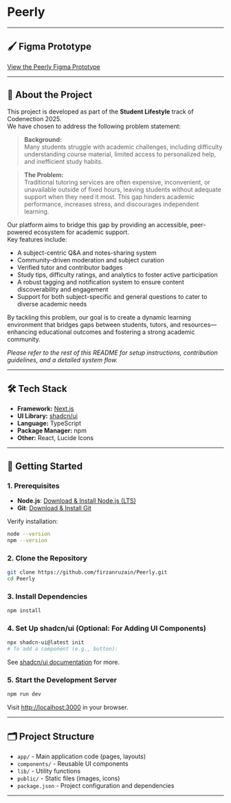 # Peerly

---

## 🖌️ Figma Prototype

[View the Peerly Figma Prototype](https://www.figma.com/proto/4NHcLy7J32WzZn3pmtj9Tz/merge-conflict?node-id=0-1&t=lDxMyX3SvU1TcQAI-1)

---

## 📖 About the Project

This project is developed as part of the **Student Lifestyle** track of Codenection 2025.  
We have chosen to address the following problem statement:

> **Background:**  
> Many students struggle with academic challenges, including difficulty understanding course material, limited access to personalized help, and inefficient study habits.

> **The Problem:**  
> Traditional tutoring services are often expensive, inconvenient, or unavailable outside of fixed hours, leaving students without adequate support when they need it most. This gap hinders academic performance, increases stress, and discourages independent learning.

Our platform aims to bridge this gap by providing an accessible, peer-powered ecosystem for academic support.  
Key features include:

- A subject-centric Q&A and notes-sharing system
- Community-driven moderation and subject curation
- Verified tutor and contributor badges
- Study tips, difficulty ratings, and analytics to foster active participation
- A robust tagging and notification system to ensure content discoverability and engagement
- Support for both subject-specific and general questions to cater to diverse academic needs

By tackling this problem, our goal is to create a dynamic learning environment that bridges gaps between students, tutors, and resources—enhancing educational outcomes and fostering a strong academic community.

_Please refer to the rest of this README for setup instructions, contribution guidelines, and a detailed system flow._

---

## 🛠️ Tech Stack

- **Framework:** [Next.js](https://nextjs.org/)
- **UI Library:** [shadcn/ui](https://ui.shadcn.com/)
- **Language:** TypeScript
- **Package Manager:** npm
- **Other:** React, Lucide Icons

---

## 🚀 Getting Started

### 1. Prerequisites

- **Node.js**: [Download & Install Node.js (LTS)](https://nodejs.org/)
- **Git**: [Download & Install Git](https://git-scm.com/downloads)

Verify installation:

```bash
node --version
npm --version
```

### 2. Clone the Repository

```bash
git clone https://github.com/firzanruzain/Peerly.git
cd Peerly
```

### 3. Install Dependencies

```bash
npm install
```

### 4. Set Up shadcn/ui (Optional: For Adding UI Components)

```bash
npx shadcn-ui@latest init
# To add a component (e.g., button):

```

See [shadcn/ui documentation](https://ui.shadcn.com/docs/components) for more.

### 5. Start the Development Server

```bash
npm run dev
```

Visit [http://localhost:3000](http://localhost:3000) in your browser.

---

## 🗂️ Project Structure

- `app/` - Main application code (pages, layouts)
- `components/` - Reusable UI components
- `lib/` - Utility functions
- `public/` - Static files (images, icons)
- `package.json` - Project configuration and dependencies

---
